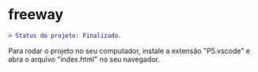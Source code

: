 # freeway
``` diff
> Status do projeto: Finalizado.
```
Para rodar o projeto no seu computador, instale a extensão "P5.vscode" e abra o arquivo "index.html" no seu navegador.
